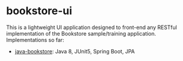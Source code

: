 # bookstore-ui

This is a lightweight UI application designed to front-end any RESTful implementation of the Bookstore sample/training application. Implementations so far:

- [java-bookstore](https://github.com/neopragma/java-bookstore): Java 8, JUnit5, Spring Boot, JPA

